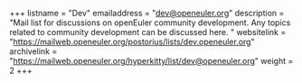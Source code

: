 +++
listname = "Dev"
emailaddress = "dev@openeuler.org"
description = "Mail list for discussions on openEuler community development. Any topics related to community development can be discussed here. "
websitelink = "https://mailweb.openeuler.org/postorius/lists/dev.openeuler.org"
archivelink = "https://mailweb.openeuler.org/hyperkitty/list/dev@openeuler.org"
weight =  2
+++
